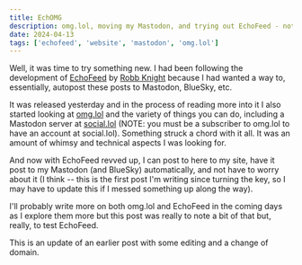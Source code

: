```yaml
---
title: EchOMG
description: omg.lol, moving my Mastodon, and trying out EchoFeed - not necessarily in that order
date: 2024-04-13
tags: ['echofeed', 'website', 'mastodon', 'omg.lol']
---
```

Well, it was time to try something new. I had been following the development of [EchoFeed](https://echofeed.app/) by [Robb Knight](https://rknight.me/about/) because I had wanted a way to, essentially, autopost these posts to Mastodon, BlueSky, etc. 

It was released yesterday and in the process of reading more into it I also started looking at [omg.lol](https://home.omg.lol) and the variety of things you can do, including a Mastodon server at [social.lol](https://social.lol) (NOTE: you must be a subscriber to omg.lol to have an account at social.lol). Something struck a chord with it all. It was an amount of whimsy and technical aspects I was looking for.

And now with EchoFeed revved up, I can post to here to my site, have it post to my Mastodon (and BlueSky) automatically, and not have to worry about it (I think -- this is the first post I'm writing since turning the key, so I may have to update this if I messed something up along the way). 

I'll probably write more on both omg.lol and EchoFeed in the coming days as I explore them more but this post was really to note a bit of that but, really, to test EchoFeed. 

This is an update of an earlier post with some editing and a change of domain.
